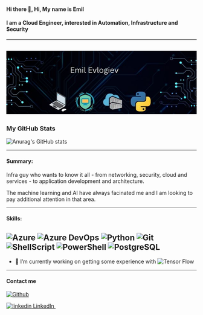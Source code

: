 #### Hi there 👋, Hi, My name is Emil
#### I am a Cloud Engineer, interested in Automation, Infrastructure and Security
------------------------------------------------------------------------------------------
![I am a Cloud Engineer, interested in Automation, Infrastructure and Security](https://github.com/Irtun/Hello/blob/main/emil.jpg)
------------------------------------------------------------------------------------------
### My GitHub Stats
![Anurag's GitHub stats](https://github-readme-stats-git-masterrstaa-rickstaa.vercel.app/api?username=Irtun&show_icons=true&theme=radical)

------------------------------------------------------------------------------------------
#### Summary:

Infra guy who wants to know it all - from networking, security, cloud and services - to application development and architecture.

The machine learning and AI have always facinated me and I am looking to pay additional attention in that area.


------------------------------------------------------------------------------------------
#### Skills:
![Azure](https://img.shields.io/badge/Microsoft_Azure-0089D6?style=for-the-badge&logo=microsoft-azure&logoColor=white)
![Azure DevOps](https://img.shields.io/badge/Azure_DevOps-0078D7?style=for-the-badge&logo=azure-devops&logoColor=white)
![Python](https://img.shields.io/badge/Python-3776AB?style=for-the-badge&logo=python&logoColor=white)
![Git](https://img.shields.io/badge/GIT-E44C30?style=for-the-badge&logo=git&logoColor=white)
![ShellScript](https://img.shields.io/badge/Shell_Script-121011?style=for-the-badge&logo=gnu-bash&logoColor=white)
![PowerShell](https://img.shields.io/badge/powershell-5391FE?style=for-the-badge&logo=powershell&logoColor=white)
![PostgreSQL](https://img.shields.io/badge/PostgreSQL-316192?style=for-the-badge&logo=postgresql&logoColor=white)
------------------------------------------------------------------------------------------


- 🔭 I’m currently working on getting some experience with ![Tensor Flow](https://img.shields.io/badge/TensorFlow-FF6F00?style=for-the-badge&logo=tensorflow&logoColor=white)


------------------------------------------------------------------------------------------

#### Contact me

[![Github](https://img.shields.io/github/followers/Irtun?label=Follow&style=social)](https://github.com/Irtun)
<p>
  <a href="https://www.linkedin.com/in/emil-evlogiev-/" rel="nofollow noreferrer">
    <img src="https://i.stack.imgur.com/gVE0j.png" alt="linkedin"> LinkedIn
  </a> &nbsp; 
 </p>
